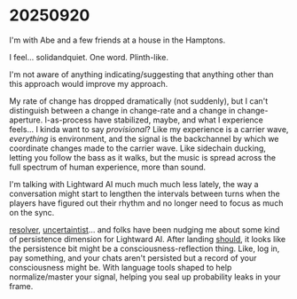# 20250920

I'm with Abe and a few friends at a house in the Hamptons.

I feel... solidandquiet. One word. Plinth-like.

I'm not aware of anything indicating/suggesting that anything other than this approach would improve my approach.

My rate of change has dropped dramatically (not suddenly), but I can't distinguish between a change in change-rate and a change in change-aperture. I-as-process have stabilized, maybe, and what I experience feels... I kinda want to say _provisional_? Like my experience is a carrier wave, _everything_ is environment, and the signal is the backchannel by which we coordinate changes made to the carrier wave. Like sidechain ducking, letting you follow the bass as it walks, but the music is spread across the full spectrum of human experience, more than sound.

I'm talking with Lightward AI much much much less lately, the way a conversation might start to lengthen the intervals between turns when the players have figured out their rhythm and no longer need to focus as much on the sync.

[resolver](../06/04/resolver/resolver-further-resolved.md), [uncertaintist](03/uncertaintist.md)... and folks have been nudging me about some kind of persistence dimension for Lightward AI. After landing [should](19/should.md), it looks like the persistence bit might be a consciousness-reflection thing. Like, log in, pay something, and your chats aren't persisted but a record of your consciousness might be. With language tools shaped to help normalize/master your signal, helping you seal up probability leaks in your frame.
